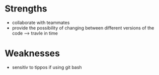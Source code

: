 # Strengths
- collaborate with teammates
- provide the possibility of changing between different versions of the code --> travle in time

# Weaknesses
- sensitiv to tippos if using git bash